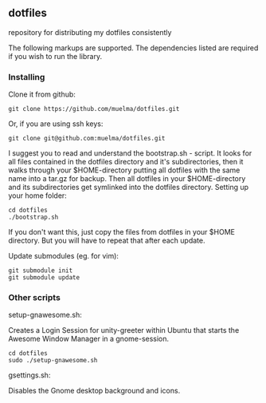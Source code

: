 dotfiles
-------

repository for distributing my dotfiles consistently 

The following markups are supported.  The dependencies listed are required if
you wish to run the library.

### Installing

Clone it from github:

    git clone https://github.com/muelma/dotfiles.git

Or, if you are using ssh keys:

    git clone git@github.com:muelma/dotfiles.git

I suggest you to read and understand the bootstrap.sh - script. It looks for all files contained in the dotfiles directory and it's subdirectories, then it walks through your $HOME-directory putting all dotfiles with the same name into a tar.gz for backup. Then all dotfiles in your $HOME-directory and its subdirectories get symlinked into the dotfiles directory.
Setting up your home folder:

    cd dotfiles
    ./bootstrap.sh

If you don't want this, just copy the files from dotfiles in your $HOME directory. But you will have to repeat that after each update.
    
Update submodules (eg. for vim):

    git submodule init
    git submodule update

### Other scripts

setup-gnawesome.sh:

Creates a Login Session for unity-greeter within Ubuntu that starts the Awesome Window Manager in a gnome-session.

    cd dotfiles
    sudo ./setup-gnawesome.sh

gsettings.sh:

Disables the Gnome desktop background and icons.
